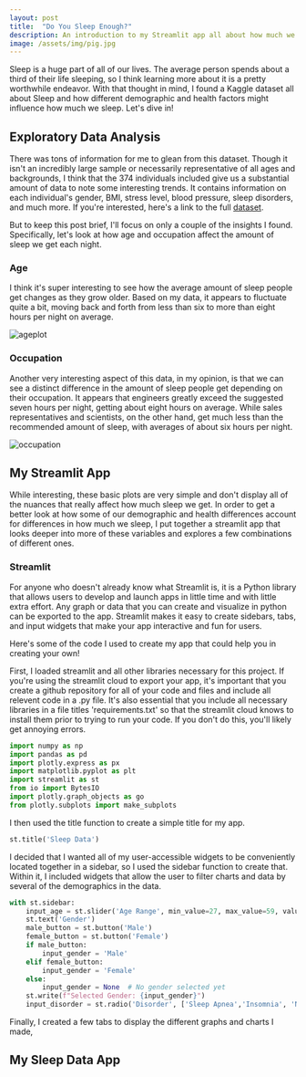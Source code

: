 ```yaml
---
layout: post
title:  "Do You Sleep Enough?"
description: An introduction to my Streamlit app all about how much we sleep and why
image: /assets/img/pig.jpg
---
```


Sleep is a huge part of all of our lives. The average person spends about a third of their life sleeping, so I think learning more about it is a pretty worthwhile endeavor. With that thought in mind, I found a Kaggle dataset all about Sleep and how different demographic and health factors might influence how much we sleep. Let's dive in!

## Exploratory Data Analysis
There was tons of information for me to glean from this dataset. Though it isn't an incredibly large sample or necessarily representative of all ages and backgrounds, I think that the 374 individuals included give us a substantial amount of data to note some interesting trends. It contains information on each individual's gender, BMI, stress level, blood pressure, sleep disorders, and much more. If you're interested, here's a link to the full [dataset](https://www.kaggle.com/datasets/uom190346a/sleep-health-and-lifestyle-dataset). 

But to keep this post brief, I'll focus on only a couple of the insights I found. Specifically, let's look at how age and occupation affect the amount of sleep we get each night.

### Age
I think it's super interesting to see how the average amount of sleep people get changes as they grow older. Based on my data, it appears to fluctuate quite a bit, moving back and forth from less than six to more than eight hours per night on average.

![ageplot]({{site.url}}/{{site.baseurl}}/assets/img/ageplot.png)

### Occupation
Another very interesting aspect of this data, in my opinion, is that we can see a distinct difference in the amount of sleep people get depending on their occupation. It appears that engineers greatly exceed the suggested seven hours per night, getting about eight hours on average. While sales representatives and scientists, on the other hand, get much less than the recommended amount of sleep, with averages of about six hours per night.

![occupation]({{site.url}}/{{site.baseurl}}/assets/img/occplot.png)

## My Streamlit App
While interesting, these basic plots are very simple and don't display all of the nuances that really affect how much sleep we get. In order to get a better look at how some of our demographic and health differences account for differences in how much we sleep, I put together a streamlit app that looks deeper into more of these variables and explores a few combinations of different ones. 

### Streamlit
For anyone who doesn't already know what Streamlit is, it is a Python library that allows users to develop and launch apps in little time and with little extra effort. Any graph or data that you can create and visualize in python can be exported to the app. Streamlit makes it easy to create sidebars, tabs, and input widgets that make your app interactive and fun for users.

Here's some of the code I used to create my app that could help you in creating your own!

First, I loaded streamlit and all other libraries necessary for this project. If you're using the streamlit cloud to export your app, it's important that you create a github repository for all of your code and files and include all relevent code in a .py file. It's also essential that you include all necessary libraries in a file titles 'requirements.txt' so that the streamlit cloud knows to install them prior to trying to run your code. If you don't do this, you'll likely get annoying errors.

```python
import numpy as np
import pandas as pd
import plotly.express as px
import matplotlib.pyplot as plt
import streamlit as st
from io import BytesIO
import plotly.graph_objects as go
from plotly.subplots import make_subplots
```

I then used the title function to create a simple title for my app.

```python
st.title('Sleep Data')
```

I decided that I wanted all of my user-accessible widgets to be conveniently located together in a sidebar, so I used the sidebar function to create that. Within it, I included widgets that allow the user to filter charts and data by several of the demographics in the data.

```python
with st.sidebar:
    input_age = st.slider('Age Range', min_value=27, max_value=59, value=(40,50))
    st.text('Gender')
    male_button = st.button('Male')
    female_button = st.button('Female')
    if male_button:
        input_gender = 'Male'
    elif female_button:
        input_gender = 'Female'
    else:
        input_gender = None  # No gender selected yet
    st.write(f"Selected Gender: {input_gender}")
    input_disorder = st.radio('Disorder', ['Sleep Apnea','Insomnia', 'None '])
```

Finally, I created a few tabs to display the different graphs and charts I made, 

## My Sleep Data App
